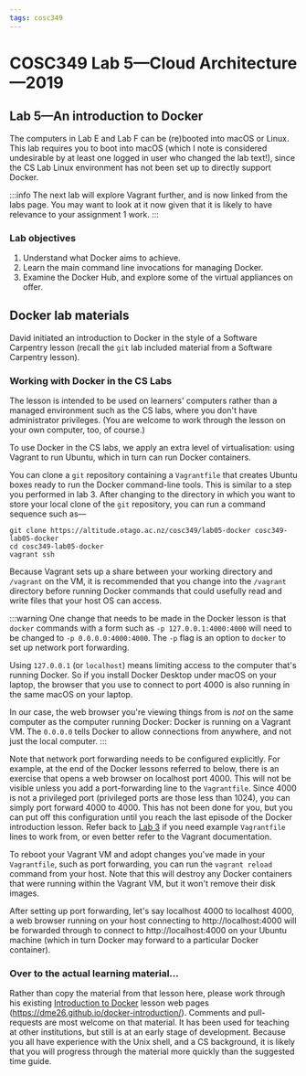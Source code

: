 ```yaml
---
tags: cosc349
---
```

# COSC349 Lab 5—Cloud Architecture—2019
## Lab 5—An introduction to Docker

The computers in Lab E and Lab F can be (re)booted into macOS or Linux. This lab requires you to boot into macOS (which I note is considered undesirable by at least one logged in user who changed the lab text!), since the CS Lab Linux environment has not been set up to directly support Docker.

:::info
The next lab will explore Vagrant further, and is now linked from the labs page. You may want to look at it now given that it is likely to have relevance to your assignment 1 work.
:::

[Lab 3]: /bi1pAIlXT3O4WezjVtqPrA

### Lab objectives

1. Understand what Docker aims to achieve.
2. Learn the main command line invocations for managing Docker.
3. Examine the Docker Hub, and explore some of the virtual appliances on offer.

## Docker lab materials

David initiated an introduction to Docker in the style of a Software Carpentry lesson (recall the `git` lab included material from a Software Carpentry lesson).

### Working with Docker in the CS Labs

The lesson is intended to be used on learners' computers rather than a managed environment such as the CS labs, where you don't have administrator privileges. (You are welcome to work through the lesson on your own computer, too, of course.)

To use Docker in the CS labs, we apply an extra level of virtualisation: using Vagrant to run Ubuntu, which in turn can run Docker containers.

You can clone a `git` repository containing a `Vagrantfile` that creates Ubuntu boxes ready to run the Docker command-line tools. This is similar to a step you performed in lab 3. After changing to the directory in which you want to store your local clone of the `git` repository, you can run a command sequence such as—
```
git clone https://altitude.otago.ac.nz/cosc349/lab05-docker cosc349-lab05-docker
cd cosc349-lab05-docker
vagrant ssh
```

Because Vagrant sets up a share between your working directory and `/vagrant` on the VM, it is recommended that you change into the `/vagrant` directory before running Docker commands that could usefully read and write files that your host OS can access.

:::warning
One change that needs to be made in the Docker lesson is that `docker` commands with a form such as `-p 127.0.0.1:4000:4000` will need to be changed to `-p 0.0.0.0:4000:4000`. The `-p` flag is an option to `docker` to set up network port forwarding.

Using `127.0.0.1` (or `localhost`) means limiting access to the computer that's running Docker. So if you install Docker Desktop under macOS on your laptop, the browser that you use to connect to port 4000 is also running in the same macOS on your laptop. 

In our case, the web browser you're viewing things from is _not_ on the same computer as the computer running Docker: Docker is running on a Vagrant VM. The `0.0.0.0` tells Docker to allow connections from anywhere, and not just the local computer.
:::

Note that network port forwarding needs to be configured explicitly. For example, at the end of the Docker lessons referred to below, there is an exercise that opens a web browser on localhost port 4000. This will not be visible unless you add a port-forwarding line to the `Vagrantfile`. Since 4000 is not a privileged port (privileged ports are those less than 1024), you can simply port forward 4000 to 4000. This has not been done for you, but you can put off this configuration until you reach the last episode of the Docker introduction lesson. Refer back to [Lab 3] if you need example `Vagrantfile` lines to work from, or even better refer to the Vagrant documentation.

To reboot your Vagrant VM and adopt changes you've made in your `Vagrantfile`, such as port forwarding, you can run the `vagrant reload` command from your host. Note that this will destroy any Docker containers that were running within the Vagrant VM, but it won't remove their disk images.

After setting up port forwarding, let's say localhost 4000 to localhost 4000, a web browser running on your host connecting to http://localhost:4000 will be forwarded through to connect to http://localhost:4000 on your Ubuntu machine (which in turn Docker may forward to a particular Docker container).

### Over to the actual learning material...

Rather than copy the material from that lesson here, please work through his existing [Introduction to Docker](https://dme26.github.io/docker-introduction/) lesson web pages (https://dme26.github.io/docker-introduction/). Comments and pull-requests are most welcome on that material. It has been used for teaching at other institutions, but still is at an early stage of development. Because you all have experience with the Unix shell, and a CS background, it is likely that you will progress through the material more quickly than the suggested time guide.